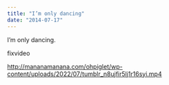 ```yaml
---
title: "I’m only dancing"
date: "2014-07-17"
---
```


I’m only dancing.

fixvideo

http://mananamanana.com/ohpiglet/wp-content/uploads/2022/07/tumblr_n8ujfir5lj1r16syi.mp4
